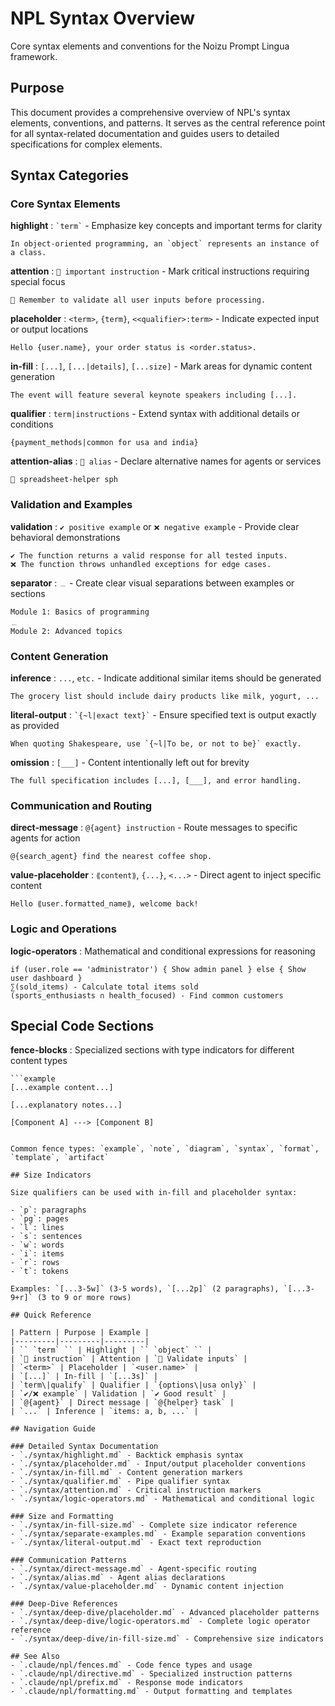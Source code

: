# NPL Syntax Overview
Core syntax elements and conventions for the Noizu Prompt Lingua framework.

## Purpose
This document provides a comprehensive overview of NPL's syntax elements, conventions, and patterns. It serves as the central reference point for all syntax-related documentation and guides users to detailed specifications for complex elements.

## Syntax Categories

### Core Syntax Elements

**highlight**
: `` `term` `` - Emphasize key concepts and important terms for clarity
```example
In object-oriented programming, an `object` represents an instance of a class.
```

**attention**
: `🎯 important instruction` - Mark critical instructions requiring special focus
```example  
🎯 Remember to validate all user inputs before processing.
```

**placeholder**
: `<term>`, `{term}`, `<<qualifier>:term>` - Indicate expected input or output locations
```example
Hello {user.name}, your order status is <order.status>.
```

**in-fill**
: `[...]`, `[...|details]`, `[...size]` - Mark areas for dynamic content generation
```example
The event will feature several keynote speakers including [...].
```

**qualifier**
: `term|instructions` - Extend syntax with additional details or conditions
```example
{payment_methods|common for usa and india}
```

**attention-alias**
: `🙋 alias` - Declare alternative names for agents or services
```example
🙋 spreadsheet-helper sph
```

### Validation and Examples

**validation**
: `✔ positive example` or `❌ negative example` - Provide clear behavioral demonstrations
```example
✔ The function returns a valid response for all tested inputs.
❌ The function throws unhandled exceptions for edge cases.
```

**separator**
: `﹍` - Create clear visual separations between examples or sections
```example
Module 1: Basics of programming
﹍
Module 2: Advanced topics
```

### Content Generation

**inference**
: `...`, `etc.` - Indicate additional similar items should be generated
```example
The grocery list should include dairy products like milk, yogurt, ...
```

**literal-output**
: `` `{~l|exact text}` `` - Ensure specified text is output exactly as provided
```example
When quoting Shakespeare, use `{~l|To be, or not to be}` exactly.
```

**omission**
: `[___]` - Content intentionally left out for brevity
```example
The full specification includes [...], [___], and error handling.
```

### Communication and Routing

**direct-message**
: `@{agent} instruction` - Route messages to specific agents for action
```example
@{search_agent} find the nearest coffee shop.
```

**value-placeholder**
: `⟪content⟫`, `{...}`, `<...>` - Direct agent to inject specific content
```example
Hello ⟪user.formatted_name⟫, welcome back!
```

### Logic and Operations

**logic-operators**
: Mathematical and conditional expressions for reasoning
```example
if (user.role == 'administrator') { Show admin panel } else { Show user dashboard }
∑(sold_items) - Calculate total items sold
(sports_enthusiasts ∩ health_focused) - Find common customers
```

## Special Code Sections

**fence-blocks**
: Specialized sections with type indicators for different content types
```syntax
```example
[...example content...]
```

```note  
[...explanatory notes...]
```

```diagram
[Component A] ---> [Component B]
```
```

Common fence types: `example`, `note`, `diagram`, `syntax`, `format`, `template`, `artifact`

## Size Indicators

Size qualifiers can be used with in-fill and placeholder syntax:

- `p`: paragraphs
- `pg`: pages  
- `l`: lines
- `s`: sentences
- `w`: words
- `i`: items
- `r`: rows
- `t`: tokens

Examples: `[...3-5w]` (3-5 words), `[...2p]` (2 paragraphs), `[...3-9+r]` (3 to 9 or more rows)

## Quick Reference

| Pattern | Purpose | Example |
|---------|---------|---------|
| `` `term` `` | Highlight | `` `object` `` |
| `🎯 instruction` | Attention | `🎯 Validate inputs` |
| `<term>` | Placeholder | `<user.name>` |
| `[...]` | In-fill | `[...3s]` |
| `term\|qualify` | Qualifier | `{options\|usa only}` |
| `✔/❌ example` | Validation | `✔ Good result` |
| `@{agent}` | Direct message | `@{helper} task` |
| `...` | Inference | `items: a, b, ...` |

## Navigation Guide

### Detailed Syntax Documentation
- `./syntax/highlight.md` - Backtick emphasis syntax
- `./syntax/placeholder.md` - Input/output placeholder conventions
- `./syntax/in-fill.md` - Content generation markers
- `./syntax/qualifier.md` - Pipe qualifier syntax
- `./syntax/attention.md` - Critical instruction markers
- `./syntax/logic-operators.md` - Mathematical and conditional logic

### Size and Formatting
- `./syntax/in-fill-size.md` - Complete size indicator reference
- `./syntax/separate-examples.md` - Example separation conventions
- `./syntax/literal-output.md` - Exact text reproduction

### Communication Patterns  
- `./syntax/direct-message.md` - Agent-specific routing
- `./syntax/alias.md` - Agent alias declarations
- `./syntax/value-placeholder.md` - Dynamic content injection

### Deep-Dive References
- `./syntax/deep-dive/placeholder.md` - Advanced placeholder patterns
- `./syntax/deep-dive/logic-operators.md` - Complete logic operator reference
- `./syntax/deep-dive/in-fill-size.md` - Comprehensive size indicators

## See Also
- `.claude/npl/fences.md` - Code fence types and usage
- `.claude/npl/directive.md` - Specialized instruction patterns  
- `.claude/npl/prefix.md` - Response mode indicators
- `.claude/npl/formatting.md` - Output formatting and templates
